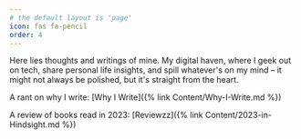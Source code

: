 ```yaml
---
# the default layout is 'page'
icon: fas fa-pencil
order: 4
---
```


Here lies thoughts and writings of mine.
My digital haven, where I geek out on tech, share personal life insights, and spill whatever's on my mind – it might not always be polished, but it's straight from the heart.

A rant on why I write: [Why I Write]({% link Content/Why-I-Write.md %})

A review of books read in 2023: [Reviewzz]({% link Content/2023-in-Hindsight.md %})
